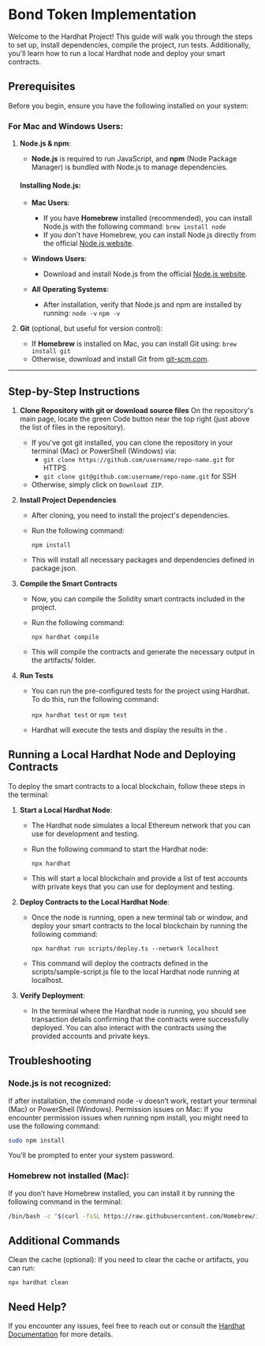 # Bond Token Implementation

Welcome to the Hardhat Project! This guide will walk you through the steps to set up, install dependencies, compile the project, run tests. Additionally, you'll learn how to run a local Hardhat node and deploy your smart contracts.

## Prerequisites

Before you begin, ensure you have the following installed on your system:

### For Mac and Windows Users:

1. **Node.js & npm**:
   - **Node.js** is required to run JavaScript, and **npm** (Node Package Manager) is bundled with Node.js to manage dependencies.
   
   #### Installing Node.js:

   - **Mac Users**:
     - If you have **Homebrew** installed (recommended), you can install Node.js with the following command:
       `brew install node`
     - If you don't have Homebrew, you can install Node.js directly from the official [Node.js website](https://nodejs.org/).

   - **Windows Users**:
     - Download and install Node.js from the official [Node.js website](https://nodejs.org/).

   - **All Operating Systems**:
     - After installation, verify that Node.js and npm are installed by running:
      `node -v`
      `npm -v` 


2. **Git** (optional, but useful for version control):
   - If **Homebrew** is installed on Mac, you can install Git using:
     `brew install git`
   - Otherwise, download and install Git from [git-scm.com](https://git-scm.com/).

---

## Step-by-Step Instructions

1. **Clone Repository with git or download source files**
     On the repository's main page, locate the green Code button near the top right (just above the list of files in the repository).
      - If you've got git installed, you can clone the repository in your terminal (Mac) or PowerShell (Windows) via:
         - `git clone https://github.com/username/repo-name.git` for HTTPS
         - `git clone git@github.com:username/repo-name.git` for SSH
      - Otherwise, simply click on `Download ZIP`.

3. **Install Project Dependencies**
   - After cloning, you need to install the project's dependencies.
   - Run the following command:

     `npm install`

   - This will install all necessary packages and dependencies defined in package.json.

4. **Compile the Smart Contracts**
   - Now, you can compile the Solidity smart contracts included in the project.

   - Run the following command:

     `npx hardhat compile`

   - This will compile the contracts and generate the necessary output in the artifacts/ folder.

5. **Run Tests**
   - You can run the pre-configured tests for the project using Hardhat. To do this, run the following command:

     `npx hardhat test` or `npm test`

   - Hardhat will execute the tests and display the results in the .

## Running a Local Hardhat Node and Deploying Contracts

To deploy the smart contracts to a local blockchain, follow these steps in the terminal:

1. **Start a Local Hardhat Node**:
    - The Hardhat node simulates a local Ethereum network that you can use for development and testing.
    - Run the following command to start the Hardhat node:
  
      `npx hardhat`
    
    - This will start a local blockchain and provide a list of test accounts with private keys that you can use for deployment and testing.


2. **Deploy Contracts to the Local Hardhat Node**:
    - Once the node is running, open a new terminal tab or window, and deploy your smart contracts to the local blockchain by running the following command:

      `npx hardhat run scripts/deploy.ts --network localhost`

    - This command will deploy the contracts defined in the scripts/sample-script.js file to the local Hardhat node running at localhost.

3. **Verify Deployment**:
    - In the terminal where the Hardhat node is running, you should see transaction details confirming that the contracts were successfully deployed. You can also interact with the contracts using the provided accounts and private keys.

## Troubleshooting

### Node.js is not recognized: 

If after installation, the command node -v doesn’t work, restart your terminal (Mac) or PowerShell (Windows).
Permission issues on Mac: If you encounter permission issues when running npm install, you might need to use the following command:

```bash
sudo npm install
```
You’ll be prompted to enter your system password.

### Homebrew not installed (Mac): 
  
If you don’t have Homebrew installed, you can install it by running the following command in the terminal:

```bash
/bin/bash -c "$(curl -fsSL https://raw.githubusercontent.com/Homebrew/install/HEAD/install.sh)"
```

## Additional Commands

Clean the cache (optional): If you need to clear the cache or artifacts, you can run:

`npx hardhat clean`

## Need Help?

If you encounter any issues, feel free to reach out or consult the [Hardhat Documentation](https://hardhat.org/getting-started/) for more details.
